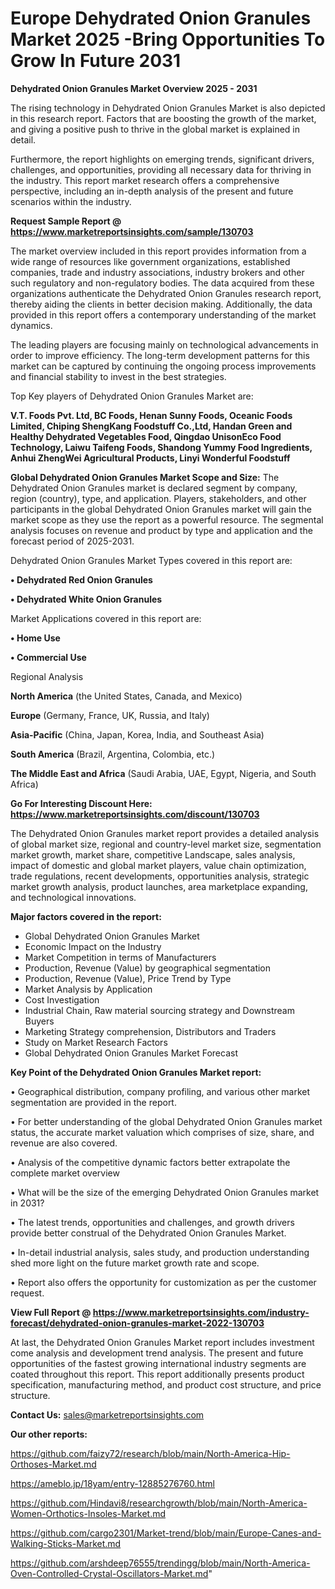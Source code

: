 # Europe Dehydrated Onion Granules Market 2025 -Bring Opportunities To Grow In Future 2031

<Strong> Dehydrated Onion Granules Market Overview 2025 - 2031</strong>

The rising technology in Dehydrated Onion Granules Market is also depicted in this research report. Factors that are boosting the growth of the market, and giving a positive push to thrive in the global market is explained in detail.

Furthermore, the report highlights on emerging trends, significant drivers, challenges, and opportunities, providing all necessary data for thriving in the industry. This report market research offers a comprehensive perspective, including an in-depth analysis of the present and future scenarios within the industry.

<strong>Request Sample Report @ <a href=https://www.marketreportsinsights.com/sample/130703>https://www.marketreportsinsights.com/sample/130703</a></strong>

The market overview included in this report provides information from a wide range of resources like government organizations, established companies, trade and industry associations, industry brokers and other such regulatory and non-regulatory bodies. The data acquired from these organizations authenticate the Dehydrated Onion Granules research report, thereby aiding the clients in better decision making. Additionally, the data provided in this report offers a contemporary understanding of the market dynamics.

The leading players are focusing mainly on technological advancements in order to improve efficiency. The long-term development patterns for this market can be captured by continuing the ongoing process improvements and financial stability to invest in the best strategies.

Top Key players of Dehydrated Onion Granules Market are:

<strong>V.T. Foods Pvt. Ltd, BC Foods, Henan Sunny Foods, Oceanic Foods Limited, Chiping ShengKang Foodstuff Co.,Ltd, Handan Green and Healthy Dehydrated Vegetables Food, Qingdao UnisonEco Food Technology, Laiwu Taifeng Foods, Shandong Yummy Food Ingredients, Anhui ZhengWei Agricultural Products, Linyi Wonderful Foodstuff</strong>

<strong><b>Global Dehydrated Onion Granules Market Scope and Size:</b></strong>
The Dehydrated Onion Granules market is declared segment by company, region (country), type, and application. Players, stakeholders, and other participants in the global Dehydrated Onion Granules market will gain the market scope as they use the report as a powerful resource. The segmental analysis focuses on revenue and product by type and application and the forecast period of 2025-2031.

Dehydrated Onion Granules Market Types covered in this report are:

<strong>• Dehydrated Red Onion Granules

• Dehydrated White Onion Granules</strong>

Market Applications covered in this report are:

<strong>• Home Use

• Commercial Use</strong> 

Regional Analysis

<strong>North America</strong> (the United States, Canada, and Mexico)

<strong>Europe</strong> (Germany, France, UK, Russia, and Italy)

<strong>Asia-Pacific</strong> (China, Japan, Korea, India, and Southeast Asia)

<strong>South America</strong> (Brazil, Argentina, Colombia, etc.)

<strong>The Middle East and Africa</strong> (Saudi Arabia, UAE, Egypt, Nigeria, and South Africa)

<strong>Go For Interesting Discount Here: <a href=https://www.marketreportsinsights.com/discount/130703>https://www.marketreportsinsights.com/discount/130703</a></strong>

The Dehydrated Onion Granules market report provides a detailed analysis of global market size, regional and country-level market size, segmentation market growth, market share, competitive Landscape, sales analysis, impact of domestic and global market players, value chain optimization, trade regulations, recent developments, opportunities analysis, strategic market growth analysis, product launches, area marketplace expanding, and technological innovations.

<strong><b>Major factors covered in the report:</b></strong>
<ul>
  <li>Global Dehydrated Onion Granules Market </li>
  <li>Economic Impact on the Industry</li>
  <li>Market Competition in terms of Manufacturers</li>
  <li>Production, Revenue (Value) by geographical segmentation</li>
  <li>Production, Revenue (Value), Price Trend by Type</li>
  <li>Market Analysis by Application</li>
  <li>Cost Investigation</li>
  <li>Industrial Chain, Raw material sourcing strategy and Downstream Buyers</li>
  <li>Marketing Strategy comprehension, Distributors and Traders</li>
  <li>Study on Market Research Factors</li>
  <li>Global Dehydrated Onion Granules Market Forecast</li>
</ul>

<strong><b>Key Point of the Dehydrated Onion Granules Market report:</b></strong>

• Geographical distribution, company profiling, and various other market segmentation are provided in the report.

• For better understanding of the global Dehydrated Onion Granules market status, the accurate market valuation which comprises of size, share, and revenue are also covered.

• Analysis of the competitive dynamic factors better extrapolate the complete market overview

• What will be the size of the emerging Dehydrated Onion Granules market in 2031?

• The latest trends, opportunities and challenges, and growth drivers provide better construal of the Dehydrated Onion Granules Market.

• In-detail industrial analysis, sales study, and production understanding shed more light on the future market growth rate and scope.

• Report also offers the opportunity for customization as per the customer request.

<strong><b>View Full Report @ <a href=https://www.marketreportsinsights.com/industry-forecast/dehydrated-onion-granules-market-2022-130703>https://www.marketreportsinsights.com/industry-forecast/dehydrated-onion-granules-market-2022-130703</a></b></strong>


At last, the Dehydrated Onion Granules Market report includes investment come analysis and development trend analysis. The present and future opportunities of the fastest growing international industry segments are coated throughout this report. This report additionally presents product specification, manufacturing method, and product cost structure, and price structure.

<strong>Contact Us:</strong>
sales@marketreportsinsights.com

<strong>Our other reports:</strong>

<a href=https://github.com/faizy72/research/blob/main/North-America-Hip-Orthoses-Market.md>https://github.com/faizy72/research/blob/main/North-America-Hip-Orthoses-Market.md</a>

<a href=https://ameblo.jp/18yam/entry-12885276760.html>https://ameblo.jp/18yam/entry-12885276760.html</a>

<a href=https://github.com/Hindavi8/researchgrowth/blob/main/North-America-Women-Orthotics-Insoles-Market.md>https://github.com/Hindavi8/researchgrowth/blob/main/North-America-Women-Orthotics-Insoles-Market.md</a>

<a href=https://github.com/cargo2301/Market-trend/blob/main/Europe-Canes-and-Walking-Sticks-Market.md>https://github.com/cargo2301/Market-trend/blob/main/Europe-Canes-and-Walking-Sticks-Market.md</a>

<a href=https://github.com/arshdeep76555/trendingg/blob/main/North-America-Oven-Controlled-Crystal-Oscillators-Market.md>https://github.com/arshdeep76555/trendingg/blob/main/North-America-Oven-Controlled-Crystal-Oscillators-Market.md</a>"
